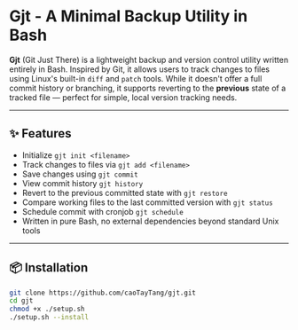 
# Gjt - A Minimal Backup Utility in Bash

**Gjt** (Git Just There) is a lightweight backup and version control utility written entirely in Bash. Inspired by Git, it allows users to track changes to files using Linux's built-in `diff` and `patch` tools. While it doesn't offer a full commit history or branching, it supports reverting to the **previous** state of a tracked file — perfect for simple, local version tracking needs.

---

## ✨ Features

-  Initialize `gjt init <filename>`
-  Track changes to files via `gjt add <filename>`
-  Save changes using `gjt commit`
-  View commit history `gjt history`
-  Revert to the previous committed state with `gjt restore`
-  Compare working files to the last committed version with `gjt status`
-  Schedule commit with cronjob `gjt schedule`
-  Written in pure Bash, no external dependencies beyond standard Unix tools
---

## 📦 Installation

```bash
git clone https://github.com/caoTayTang/gjt.git
cd gjt
chmod +x ./setup.sh
./setup.sh --install
```

